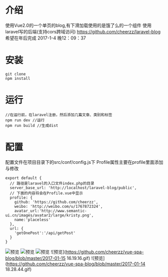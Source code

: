 # 介绍
使用Vue2.0的一个单页的blog,有下滑加载使用的是饿了么的一个组件
使用laravel写的后端(支持cors跨域访问) https://github.com/cheerzz/laravel-blog
希望在年后完成 2017-1-4 晚12：09：37
# 安装
```
git clone
npm install
```
# 运行
```
//在运行前，在laravel注册，然后添加几篇文章、类别和标签
npm run dev //运行
npm run build //生成dist
```
# 配置
配置文件在项目目录下的src/conf/config.js下
Profile属性主要在profile里面添加与修改
```
export default {
  // 路径是laravel的入口文件index.php的目录
  server_base_url: 'http://localhost/laravel-blog/public',
  // 下面的内容将会在Profile.vue中显示
  profile: {
    github: 'https://github.com/cheerzz',
    weibo: 'http://weibo.com/u/1767872324',
    avatar_url:'http://www.semantic-ui.cn/images/avatar2/large/kristy.png',
    name:'placeless'
  },
  url: {
    'getOnePost':'/api/getPost'
  }
}
```

![预览](https://github.com/cheerzz/vue-spa-blog/blob/master/QQ20170114-2@2x.png)
![预览](https://github.com/cheerzz/vue-spa-blog/blob/master/QQ20170114-3@2x.png)
![预览](https://github.com/cheerzz/vue-spa-blog/blob/master/QQ20170114-4@2x.png)
![预览](https://github.com/cheerzz/vue-spa-blog/blob/master/2017-01-15 16.19.16.gif)
![预览](https://github.com/cheerzz/vue-spa-blog/blob/master/2017-01-14 18.28.44.gif)
